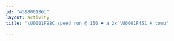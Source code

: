 ```yaml
---
id: "4398001861"
layout: activity
title: "\U0001F98C speed run @ 150 ❤️ a 2x \U0001F451 k tomu"

---
```

